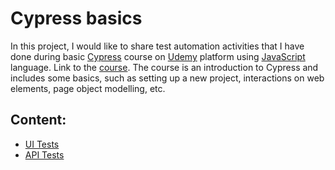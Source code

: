 # Cypress basics

In this project, I would like to share test automation activities that I have done during basic [Cypress](https://www.cypress.io/) course on [Udemy](https://www.udemy.com/) platform using [JavaScript](https://www.javascript.com/) language. Link to the [course](https://www.udemy.com/course/cypress-od-podstaw/). The course is an introduction to Cypress and includes some basics, such as setting up a new project, interactions on web elements, page object modelling, etc.

## Content:
* [UI Tests](https://github.com/jakubrylko/cypress-basics/tree/main/cypress/e2e/UI) 
* [API Tests](https://github.com/jakubrylko/cypress-basics/tree/main/cypress/e2e/API)